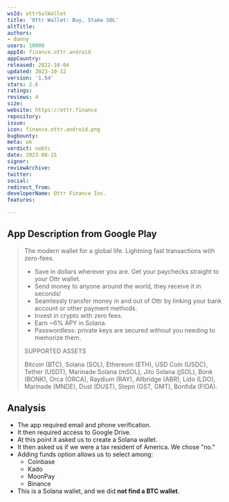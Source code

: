 ```yaml
---
wsId: ottrSolWallet
title: 'Ottr Wallet: Buy, Stake SOL'
altTitle: 
authors:
- danny
users: 10000
appId: finance.ottr.android
appCountry: 
released: 2022-10-04
updated: 2023-10-12
version: '1.54'
stars: 2.6
ratings: 
reviews: 4
size: 
website: https://ottr.finance
repository: 
issue: 
icon: finance.ottr.android.png
bugbounty: 
meta: ok
verdict: nobtc
date: 2023-08-15
signer: 
reviewArchive: 
twitter: 
social: 
redirect_from: 
developerName: Ottr Finance Inc.
features: 

---
```


## App Description from Google Play

> The modern wallet for a global life. Lightning fast transactions with zero-fees.
>
> - Save in dollars wherever you are. Get your paychecks straight to your Ottr wallet.
> - Send money to anyone around the world, they receive it in seconds!
> - Seamlessly transfer money in and out of Ottr by linking your bank account or other payment methods.
> - Invest in crypto with zero fees.
> - Earn ~6% APY in Solana.
> - Passwordless: private keys are secured without you needing to memorize them.
>
> SUPPORTED ASSETS
>
> Bitcoin (BTC), Solana (SOL), Ethereum (ETH), USD Coin (USDC), Tether (USDT), Marinade Solana (mSOL), Jito Solana (jSOL), Bonk (BONK), Orca (ORCA), Raydium (RAY), Allbridge (ABR), Lido (LDO), Marinade (MNDE), Dust (DUST), Stepn (GST, GMT), Bonfida (FIDA).

## Analysis 

- The app required email and phone verification.
- It then required access to Google Drive.
- At this point it asked us to create a Solana wallet.
- It then asked us if we were a tax resident of America. We chose "no."
- Adding funds option allows us to select among:
  - Coinbase
  - Kado
  - MoonPay
  - Binance
- This is a Solana wallet, and we did **not find a BTC wallet**.  
